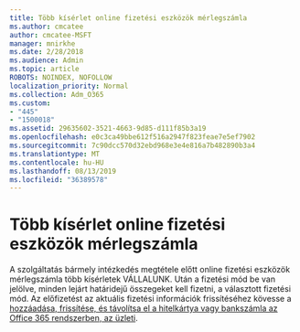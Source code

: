 ```yaml
---
title: Több kísérlet online fizetési eszközök mérlegszámla
ms.author: cmcatee
author: cmcatee-MSFT
manager: mnirkhe
ms.date: 2/28/2018
ms.audience: Admin
ms.topic: article
ROBOTS: NOINDEX, NOFOLLOW
localization_priority: Normal
ms.collection: Adm_O365
ms.custom:
- "445"
- "1500018"
ms.assetid: 29635602-3521-4663-9d85-d111f85b3a19
ms.openlocfilehash: e0c3ca49bbe612f516a2947f823feae7e5ef7902
ms.sourcegitcommit: 7c90dcc570d32ebd968e3e4e816a7b482890b3a4
ms.translationtype: MT
ms.contentlocale: hu-HU
ms.lasthandoff: 08/13/2019
ms.locfileid: "36389578"
---
```

# <a name="multiple-attempts-to-charge-online-payment-instruments"></a>Több kísérlet online fizetési eszközök mérlegszámla

A szolgáltatás bármely intézkedés megtétele előtt online fizetési eszközök mérlegszámla több kísérletek VÁLLALUNK. Után a fizetési mód be van jelölve, minden lejárt határidejű összegeket kell fizetni, a választott fizetési mód. Az előfizetést az aktuális fizetési információk frissítéséhez kövesse a [hozzáadása, frissítése, és távolítsa el a hitelkártya vagy bankszámla az Office 365 rendszerben, az üzleti](https://docs.microsoft.com/en-us/office365/admin/subscriptions-and-billing/add-update-or-remove-credit-card-or-bank-account).